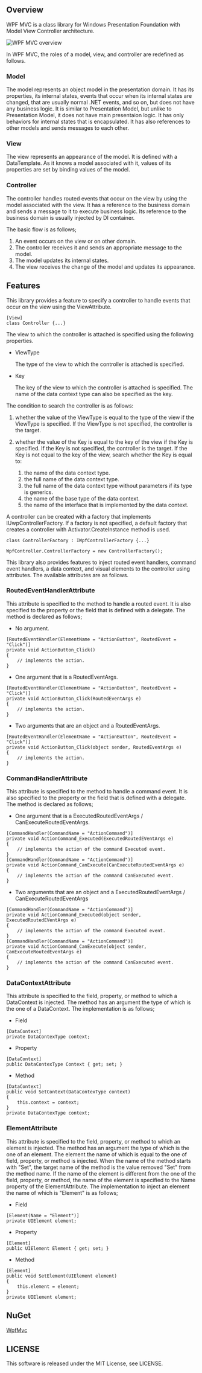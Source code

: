 ## Overview

WPF MVC is a class library for Windows Presentation Foundation with Model View Controller architecture.

![WPF MVC overview](Images/mvcsummary.png)

In WPF MVC, the roles of a model, view, and controller are redefined as follows.

### Model

The model represents an object model in the presentation domain.
It has its properties, its internal states, events that occur when its internal states are changed, that are usually normal .NET events, and so on,
but does not have any business logic.
It is similar to Presentation Model, but unlike to Presentation Model, it does not have main presentaion logic.
It has only behaviors for internal states that is encapsulated.
It has also references to other models and sends messages to each other.

### View

The view represents an appearance of the model. It is defined with a DataTemplate.
As it knows a model associated with it, values of its properties are set by binding values of the model.

### Controller

The controller handles routed events that occur on the view by using the model associated with the view.
It has a reference to the business domain and sends a message to it to execute business logic.
Its reference to the business domain is usually injected by DI container.

The basic flow is as follows;

1. An event occurs on the view or on other domain.
1. The controller receives it and sends an appropriate message to the model.
1. The model updates its internal states.
1. The view receives the change of the model and updates its appearance.

## Features

This library provides a feature to specify a controller to handle events that occur on the view using the ViewAttribute.

```
[View]
class Controller {...}
```

The view to which the controller is attached is specified using the following properties.

- ViewType

  The type of the view to which the controller is attached is specified.

- Key

  The key of the view to which the controller is attached is specified. The name of the data context type can also be specified as the key.

The condition to search the controller is as follows:

1. whether the value of the ViewType is equal to the type of the view if the ViewType is specified. If the ViewType is not specified, the controller is the target.
1. whether the value of the Key is equal to the key of the view if the Key is specified. If the Key is not specified, the controller is the target. If the Key is not equal to the key of the view, search whether the Key is equal to:

   1. the name of the data context type.
   1. the full name of the data context type.
   1. the full name of the data context type without parameters if its type is generics.
   1. the name of the base type of the data context.
   1. the name of the interface that is implemented by the data context.

A controller can be created with a factory that implements IUwpControllerFactory. If a factory is not specified, a default factory that creates a controller with Activator.CreateInstance method is used.

```
class ControllerFactory : IWpfControllerFactory {...}
```

```
WpfController.ControllerFactory = new ControllerFactory();
```

This library also provides features to inject routed event handlers, command event handlers, a data context, and visual elements to the controller using attributes.
The available attributes are as follows.

### RoutedEventHandlerAttribute

This attribute is specified to the method to handle a routed event.
It is also specified to the property or the field that is defined with a delegate.
The method is declared as follows;

- No argument.
```
[RoutedEventHandler(ElementName = "ActionButton", RoutedEvent = "Click")]
private void ActionButton_Click()
{
    // implements the action.
}
```

- One argument that is a RoutedEventArgs.
```
[RoutedEventHandler(ElementName = "ActionButton", RoutedEvent = "Click")]
private void ActionButton_Click(RoutedEventArgs e)
{
    // implements the action.
}
```

- Two arguments that are an object and a RoutedEventArgs.
```
[RoutedEventHandler(ElementName = "ActionButton", RoutedEvent = "Click")]
private void ActionButton_Click(object sender, RoutedEventArgs e)
{
    // implements the action.
}
```

### CommandHandlerAttribute

This attribute is specified to the method to handle a command event.
It is also specified to the property or the field that is defined with a delegate.
The method is declared as follows;

- One argument that is a ExecutedRoutedEventArgs / CanExecuteRoutedEventArgs.
```
[CommandHandler(CommandName = "ActionCommand")]
private void ActionCommand_Executed(ExecutedRoutedEVentArgs e)
{
    // implements the action of the command Executed event.
}
[CommandHandler(CommandName = "ActionCommand")]
private void ActionCommand_CanExecute(CanExecuteRoutedEventArgs e)
{
    // implements the action of the command CanExecuted event.
}
```

- Two arguments that are an object and a ExecutedRoutedEventArgs / CanExecuteRoutedEventArgs
```
[CommandHandler(CommandName = "ActionCommand")]
private void ActionCommand_Executed(object sender, ExecutedRoutedEVentArgs e)
{
    // implements the action of the command Executed event.
}
[CommandHandler(CommandName = "ActionCommand")]
private void ActionCommand_CanExecute(object sender, CanExecuteRoutedEventArgs e)
{
    // implements the action of the command CanExecuted event.
}
```

### DataContextAttribute

This attribute is specified to the field, property, or method to which a DataContext is injected.
The method has an argument the type of which is the one of a DataContext.
The implementation is as follows;

- Field
```
[DataContext]
private DataContexType context;
```

- Property
```
[DataContext]
public DataContexType Context { get; set; }
```

- Method
```
[DataContext]
public void SetContext(DataContexType context)
{
    this.context = context;
}
private DataContexType context;
```

### ElementAttribute

This attribute is specified to the field, property, or method to which an element is injected.
The method has an argument the type of which is the one of an element.
The element the name of which is equal to the one of field, property, or method is injected.
When the name of the method starts with "Set", the target name of the method is the value removed "Set" from the method name.
If the name of the element is different from the one of the field, property, or method,
the name of the element is specified to the Name property of the ElementAttribute.
The implementation to inject an element the name of which is "Element" is as follows;

- Field
```
[Element(Name = "Element")]
private UIElement element;
```

- Property
```
[Element]
public UIElement Element { get; set; }
```

- Method
```
[Element]
public void SetElement(UIElement element)
{
    this.element = element;
}
private UIElement element;
```

## NuGet

[WpfMvc](https://www.nuget.org/packages/WpfMvc/)

## LICENSE

This software is released under the MIT License, see LICENSE.